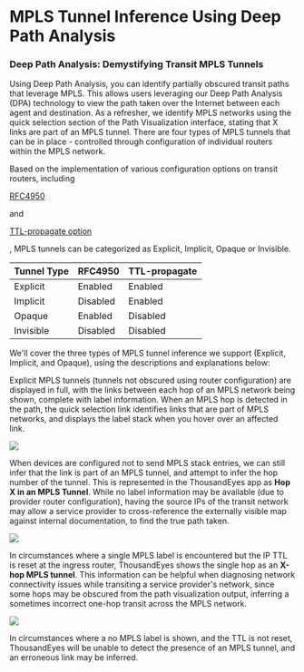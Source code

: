 # MPLS Tunnel Inference Using Deep Path Analysis

### Deep Path Analysis: Demystifying Transit MPLS Tunnels <a href="#deep-path-analysis-demystifying-transit-mpls-tunnels" id="deep-path-analysis-demystifying-transit-mpls-tunnels"></a>

Using Deep Path Analysis, you can identify partially obscured transit paths that leverage MPLS. This allows users leveraging our Deep Path Analysis (DPA) technology to view the path taken over the Internet between each agent and destination. As a refresher, we identify MPLS networks using the quick selection section of the Path Visualization interface, stating that X links are part of an MPLS tunnel. There are four types of MPLS tunnels that can be in place - controlled through configuration of individual routers within the MPLS network.

Based on the implementation of various configuration options on transit routers, including

[RFC4950](http://www.ietf.org/rfc/rfc4950.txt)

and

[TTL-propagate option](http://packetlife.net/blog/2008/dec/22/disabling-mpls-ttl-propagation/)

, MPLS tunnels can be categorized as Explicit, Implicit, Opaque or Invisible.

| **Tunnel Type** | **RFC4950** | **TTL-propagate** |
| --------------- | ----------- | ----------------- |
| Explicit        | Enabled     | Enabled           |
| Implicit        | Disabled    | Enabled           |
| Opaque          | Enabled     | Disabled          |
| Invisible       | Disabled    | Disabled          |

We'll cover the three types of MPLS tunnel inference we support (Explicit, Implicit, and Opaque), using the descriptions and explanations below:

Explicit MPLS tunnels (tunnels not obscured using router configuration) are displayed in full, with the links between each hop of an MPLS network being shown, complete with label information. When an MPLS hop is detected in the path, the quick selection link identifies links that are part of MPLS networks, and displays the label stack when you hover over an affected link.

![](https://2360053865-files.gitbook.io/\~/files/v0/b/gitbook-x-prod.appspot.com/o/spaces%2F-M4QARF6s57qxMrOHDTZ%2Fuploads%2Fgit-blob-5b723d6e6ac4b82af3f31e208152c64daeb7fa8d%2Fproduct-documentation\_thousandeyes-basics\_mpls-tunnel-inference-using-deep-path-analysis-1.png?alt=media)

When devices are configured not to send MPLS stack entries, we can still infer that the link is part of an MPLS tunnel, and attempt to infer the hop number of the tunnel. This is represented in the ThousandEyes app as **Hop X in an MPLS Tunnel**. While no label information may be available (due to provider router configuration), having the source IPs of the transit network may allow a service provider to cross-reference the externally visible map against internal documentation, to find the true path taken.

![](https://2360053865-files.gitbook.io/\~/files/v0/b/gitbook-x-prod.appspot.com/o/spaces%2F-M4QARF6s57qxMrOHDTZ%2Fuploads%2Fgit-blob-e48c7419fb2db6aa5f58efeae0120223743b21f6%2Fproduct-documentation\_thousandeyes-basics\_mpls-tunnel-inference-using-deep-path-analysis-2.png?alt=media)

In circumstances where a single MPLS label is encountered but the IP TTL is reset at the ingress router, ThousandEyes shows the single hop as an **X-hop MPLS tunnel**. This information can be helpful when diagnosing network connectivity issues while transiting a service provider's network, since some hops may be obscured from the path visualization output, inferring a sometimes incorrect one-hop transit across the MPLS network.

![](https://2360053865-files.gitbook.io/\~/files/v0/b/gitbook-x-prod.appspot.com/o/spaces%2F-M4QARF6s57qxMrOHDTZ%2Fuploads%2Fgit-blob-4832cff51e626e502a5fad8ec286e4e6930627ec%2Fproduct-documentation\_thousandeyes-basics\_mpls-tunnel-inference-using-deep-path-analysis-3.png?alt=media)

In circumstances where a no MPLS label is shown, and the TTL is not reset, ThousandEyes will be unable to detect the presence of an MPLS tunnel, and an erroneous link may be inferred.
